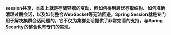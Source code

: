
**session共享，本质上就是存储容器的变动，但如何得到最优存取结构、如何准确清理过期会话，以及如何整合WebSocket等无法回避。Spring Session就是专门用于解决集群会话问题的，它不仅为集群会话提供了非常完善的支持，与Spring Security的整合也有专门的实现。**
